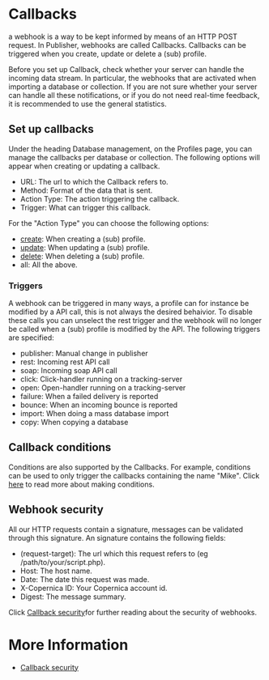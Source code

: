# Callbacks
a webhook is a way to be kept informed by means of an HTTP POST request. In Publisher, webhooks are called Callbacks. Callbacks can be triggered when you create, update or delete a (sub) profile.

Before you set up Callback, check whether your server can handle the incoming data stream. In particular, the webhooks that are activated when importing a database or collection. If you are not sure whether your server can handle all these notifications, or if you do not need real-time feedback, it is recommended to use the general statistics.

## Set up callbacks
Under the heading Database management, on the Profiles page, you can manage the callbacks per database or collection. The following options will appear when creating or updating a callback.
* URL: The url to which the Callback refers to.
* Method: Format of the data that is sent.
* Action Type: The action triggering the callback.
* Trigger: What can trigger this callback.

For the "Action Type" you can choose the following options:
* [create](./callbacks-variables): When creating a (sub) profile.
* [update](./callbacks-variables): When updating a (sub) profile.
* [delete](./callbacks-variables): When deleting a (sub) profile.
* all: All the above.

### Triggers
A webhook can be triggered in many ways, a profile can for instance be modified by a API call, this is not always the desired behaivior. To disable these calls you can unselect the rest trigger and the webhook will no longer be called when a (sub) profile is modified by the API. The following triggers are specified:
*  publisher:    Manual change in publisher
*  rest:         Incoming rest API call
*  soap:         Incoming soap API call
*  click:        Click-handler running on a tracking-server
*  open:         Open-handler running on a tracking-server
*  failure:      When a failed delivery is reported
*  bounce:       When an incoming bounce is reported
*  import:       When doing a mass database import
*  copy:         When copying a database

## Callback conditions
Conditions are also supported by the Callbacks. For example, conditions can be used to only trigger the callbacks containing the name "Mike". Click [here](./selections-conditions-partcondition) to read more about making conditions.

## Webhook security
All our HTTP requests contain a signature, messages can be validated through this signature. An signature contains the following fields:
* (request-target): The url which this request refers to (eg /path/to/your/script.php).
* Host: The host name.
* Date: The date this request was made.
* X-Copernica ID: Your Copernica account id.
* Digest: The message summary.

Click [Callback security](./callbacks-security)for further reading about the security of webhooks.

# More Information
* [Callback security](./callbacks-security)
